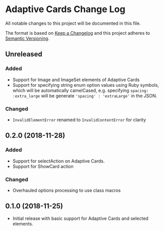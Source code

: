 # Adaptive Cards Change Log

All notable changes to this project will be documented in this file.

The format is based on [Keep a Changelog](http://keepachangelog.com/) and this project adheres to [Semantic Versioning](http://semver.org/).

## Unreleased

### Added

-    Support for Image and ImageSet elements of Adaptive Cards
-    Support for specifying string enum option values using Ruby symbols, which will be automatically camelCased, e.g. specifying `spacing: :extra_large` will be generate `'spacing' : 'extraLarge'` in the JSON.

### Changed

-    `InvalidElementError` renamed to `InvalidContentError` for clarity

## 0.2.0 (2018-11-28)

### Added

-    Support for selectAction on Adaptive Cards.
-    Support for ShowCard action

### Changed

-    Overhauled options processing to use class macros

## 0.1.0 (2018-11-25)

-    Initial release with basic support for Adaptive Cards and selected elements.